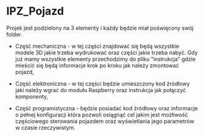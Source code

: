 # IPZ_Pojazd

Projek jest podzielony na 3 elementy i każdy będzie miał poświęcony swój folder.

- Część mechaniczna - w tej części znajdować się będą wszystkie modele 3D jakie trzeba wydrukować oraz części jakie trzeba nabyć. Gdy już mamy wszystkie elementy przechodzimy do pliku "instrukcja" gdzie mieścić się   będą informacje krok po kroku jak należy zmontować pojazd,
 
 - Część elektroniczna -  w tej części będzie umieszczony kod źródłowy jaki należy wgrać do modułu Raspberry oraz instrukcja jak połączyć komponenty,
 
 - Część programistyczna - będzie posiadać kod źródłowy oraz informacje o pełnej konfiguracji która pozwoli osiągnąć cel jakim jest możłiwość częściowego sterowania pojazdem oraz wyświetlania jego parametrów w       czasie rzeczywistym.
